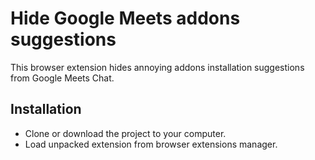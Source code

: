 # Hide Google Meets addons suggestions

This browser extension hides annoying addons installation suggestions from Google Meets Chat.

## Installation

- Clone or download the project to your computer.
- Load unpacked extension from browser extensions manager.